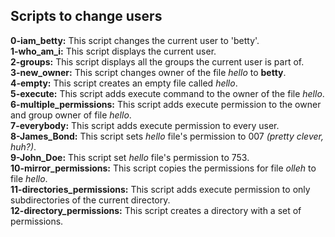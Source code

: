 ## Scripts to change users

__0-iam_betty:__ This script changes the current user to 'betty'.  
__1-who_am_i:__ This script displays the current user.  
__2-groups:__ This script displays all the groups the current user is part of.  
__3-new_owner:__ This script changes owner of the file _hello_ to **betty**.  
__4-empty:__ This script creates an empty file called _hello_.  
__5-execute:__ This script adds execute command to the owner of the file _hello_.  
__6-multiple_permissions:__ This script adds execute permission to the owner and group owner of file _hello_.  
__7-everybody:__ This script adds execute permission to every user.  
__8-James_Bond:__ This script sets _hello_ file's permission to 007 _(pretty clever, huh?)_.  
__9-John_Doe:__ This script set _hello_ file's permission to 753.  
__10-mirror_permissions:__ This script copies the permissions for file _olleh_ to file _hello_.  
__11-directories_permissions:__ This script adds execute permission to only subdirectories of the current directory.  
__12-directory_permissions:__ This script creates a directory with a set of permissions.
